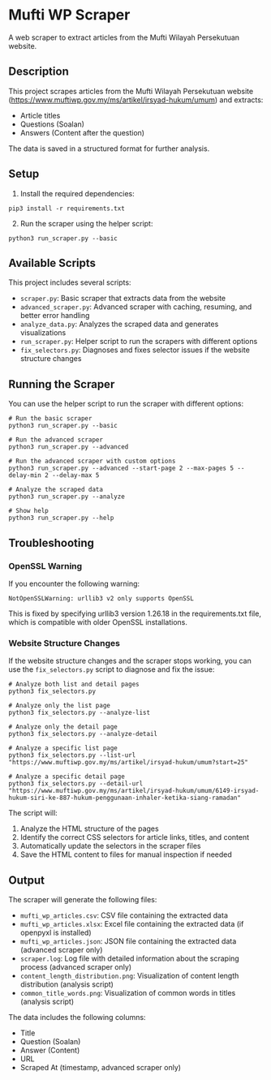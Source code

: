 # Mufti WP Scraper

A web scraper to extract articles from the Mufti Wilayah Persekutuan website.

## Description

This project scrapes articles from the Mufti Wilayah Persekutuan website (https://www.muftiwp.gov.my/ms/artikel/irsyad-hukum/umum) and extracts:
- Article titles
- Questions (Soalan)
- Answers (Content after the question)

The data is saved in a structured format for further analysis.

## Setup

1. Install the required dependencies:
```
pip3 install -r requirements.txt
```

2. Run the scraper using the helper script:
```
python3 run_scraper.py --basic
```

## Available Scripts

This project includes several scripts:

- `scraper.py`: Basic scraper that extracts data from the website
- `advanced_scraper.py`: Advanced scraper with caching, resuming, and better error handling
- `analyze_data.py`: Analyzes the scraped data and generates visualizations
- `run_scraper.py`: Helper script to run the scrapers with different options
- `fix_selectors.py`: Diagnoses and fixes selector issues if the website structure changes

## Running the Scraper

You can use the helper script to run the scraper with different options:

```
# Run the basic scraper
python3 run_scraper.py --basic

# Run the advanced scraper
python3 run_scraper.py --advanced

# Run the advanced scraper with custom options
python3 run_scraper.py --advanced --start-page 2 --max-pages 5 --delay-min 2 --delay-max 5

# Analyze the scraped data
python3 run_scraper.py --analyze

# Show help
python3 run_scraper.py --help
```

## Troubleshooting

### OpenSSL Warning

If you encounter the following warning:
```
NotOpenSSLWarning: urllib3 v2 only supports OpenSSL
```

This is fixed by specifying urllib3 version 1.26.18 in the requirements.txt file, which is compatible with older OpenSSL installations.

### Website Structure Changes

If the website structure changes and the scraper stops working, you can use the `fix_selectors.py` script to diagnose and fix the issue:

```
# Analyze both list and detail pages
python3 fix_selectors.py

# Analyze only the list page
python3 fix_selectors.py --analyze-list

# Analyze only the detail page
python3 fix_selectors.py --analyze-detail

# Analyze a specific list page
python3 fix_selectors.py --list-url "https://www.muftiwp.gov.my/ms/artikel/irsyad-hukum/umum?start=25"

# Analyze a specific detail page
python3 fix_selectors.py --detail-url "https://www.muftiwp.gov.my/ms/artikel/irsyad-hukum/umum/6149-irsyad-hukum-siri-ke-887-hukum-penggunaan-inhaler-ketika-siang-ramadan"
```

The script will:
1. Analyze the HTML structure of the pages
2. Identify the correct CSS selectors for article links, titles, and content
3. Automatically update the selectors in the scraper files
4. Save the HTML content to files for manual inspection if needed

## Output

The scraper will generate the following files:

- `mufti_wp_articles.csv`: CSV file containing the extracted data
- `mufti_wp_articles.xlsx`: Excel file containing the extracted data (if openpyxl is installed)
- `mufti_wp_articles.json`: JSON file containing the extracted data (advanced scraper only)
- `scraper.log`: Log file with detailed information about the scraping process (advanced scraper only)
- `content_length_distribution.png`: Visualization of content length distribution (analysis script)
- `common_title_words.png`: Visualization of common words in titles (analysis script)

The data includes the following columns:
- Title
- Question (Soalan)
- Answer (Content)
- URL
- Scraped At (timestamp, advanced scraper only) 